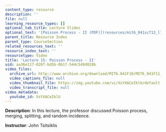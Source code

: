 ```yaml
---
content_type: resource
description: ''
file: null
learning_resource_types: []
optional_tab_title: Lecture Slides
optional_text: '[Poisson Process - II (PDF)](resources/mit6_041scf13_l15)'
parent_title: Resource Index
parent_type: CourseSection
related_resources_text: ''
resource_index_text: ''
resourcetype: Video
title: 'Lecture 15: Poisson Process - II'
uid: aa36e117-028f-bd5b-0b17-544c549d828b
video_files:
  archive_url: http://www.archive.org/download/MIT6.041F10/MIT6_041F11_lec15_300k.mp4
  video_captions_file: null
  video_thumbnail_file: https://img.youtube.com/vi/XsYXACeIklU/default.jpg
  video_transcript_file: null
video_metadata:
  youtube_id: XsYXACeIklU
---
```


**Description**: In this lecture, the professor discussed Poisson process, merging, splitting, and random incidence.

**Instructor**: John Tsitsiklis